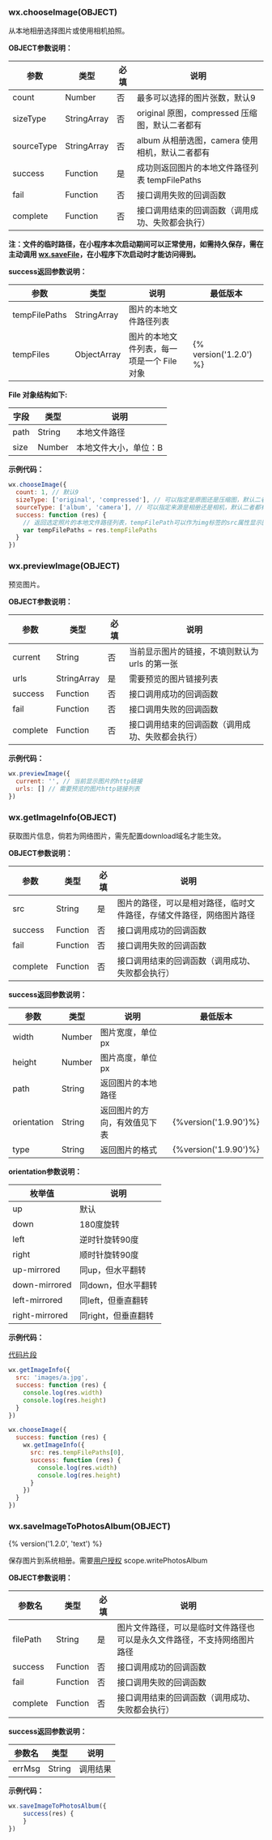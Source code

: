 ### wx.chooseImage(OBJECT)

从本地相册选择图片或使用相机拍照。

**OBJECT参数说明：**

| 参数         | 类型          | 必填   | 说明                                  |
| ---------- | ----------- | ---- | ----------------------------------- |
| count      | Number      | 否    | 最多可以选择的图片张数，默认9                     |
| sizeType   | StringArray | 否    | original 原图，compressed 压缩图，默认二者都有 |
| sourceType | StringArray | 否    | album 从相册选图，camera 使用相机，默认二者都有    |
| success    | Function    | 是    | 成功则返回图片的本地文件路径列表 tempFilePaths       |
| fail       | Function    | 否    | 接口调用失败的回调函数                         |
| complete   | Function    | 否    | 接口调用结束的回调函数（调用成功、失败都会执行）            |


**注：文件的临时路径，在小程序本次启动期间可以正常使用，如需持久保存，需在主动调用 [wx.saveFile](./file.md)，在小程序下次启动时才能访问得到。**

**success返回参数说明：**

| 参数          | 类型        | 说明                                       | 最低版本               |
|---------------|-------------|--------------------------------------------|------------------------|
| tempFilePaths | StringArray | 图片的本地文件路径列表                     |                        |
| tempFiles     | ObjectArray | 图片的本地文件列表，每一项是一个 File 对象 | {% version('1.2.0') %} |

**File 对象结构如下:**

| 字段 | 类型   | 说明                  |
|------|--------|-----------------------|
| path | String | 本地文件路径          |
| size | Number | 本地文件大小，单位：B |

**示例代码：**

```javascript
wx.chooseImage({
  count: 1, // 默认9
  sizeType: ['original', 'compressed'], // 可以指定是原图还是压缩图，默认二者都有
  sourceType: ['album', 'camera'], // 可以指定来源是相册还是相机，默认二者都有
  success: function (res) {
    // 返回选定照片的本地文件路径列表，tempFilePath可以作为img标签的src属性显示图片
    var tempFilePaths = res.tempFilePaths
  }
})
```

### wx.previewImage(OBJECT)

预览图片。

**OBJECT参数说明：**

| 参数       | 类型          | 必填   | 说明                       |
| -------- | ----------- | ---- | ------------------------ |
| current  | String      | 否    | 当前显示图片的链接，不填则默认为 urls 的第一张 |
| urls     | StringArray | 是    | 需要预览的图片链接列表              |
| success  | Function    | 否    | 接口调用成功的回调函数              |
| fail     | Function    | 否    | 接口调用失败的回调函数              |
| complete | Function    | 否    | 接口调用结束的回调函数（调用成功、失败都会执行） |


**示例代码：**

```javascript
wx.previewImage({
  current: '', // 当前显示图片的http链接
  urls: [] // 需要预览的图片http链接列表
})
```

### wx.getImageInfo(OBJECT)

获取图片信息，倘若为网络图片，需先配置download域名才能生效。

**OBJECT参数说明：**

| 参数 | 类型 | 必填 | 说明 |
| -------- | ----------- | ---- | ------------------------ |
| src | String | 是 | 图片的路径，可以是相对路径，临时文件路径，存储文件路径，网络图片路径 |
| success  | Function    | 否    | 接口调用成功的回调函数              |
| fail     | Function    | 否    | 接口调用失败的回调函数              |
| complete | Function    | 否    | 接口调用结束的回调函数（调用成功、失败都会执行） |

**success返回参数说明：**

| 参数        | 类型   | 说明               | 最低版本   |
|--------     |--------|--------------------| ---------- |
| width       | Number | 图片宽度，单位px   | |
| height      | Number | 图片高度，单位px   | |
| path        | String | 返回图片的本地路径 | |
| orientation | String | 返回图片的方向，有效值见下表 | {%version('1.9.90')%} |
| type        | String | 返回图片的格式               | {%version('1.9.90')%} |

**orientation参数说明：**

| 枚举值         | 说明                |
| -------------- | ------------------- |
| up             | 默认                |
| down           | 180度旋转           |
| left           | 逆时针旋转90度      |
| right          | 顺时针旋转90度      |
| up-mirrored    | 同up，但水平翻转    |
| down-mirrored  | 同down，但水平翻转  |
| left-mirrored  | 同left，但垂直翻转  |
| right-mirrored | 同right，但垂直翻转 |

**示例代码：**

[代码片段](wechatide://minicode/Kd47Sbmr6yYu)

```javascript
wx.getImageInfo({
  src: 'images/a.jpg',
  success: function (res) {
    console.log(res.width)
    console.log(res.height)
  }
})

wx.chooseImage({
  success: function (res) {
    wx.getImageInfo({
      src: res.tempFilePaths[0],
      success: function (res) {
        console.log(res.width)
        console.log(res.height)
      }
    })
  }
})
```

### wx.saveImageToPhotosAlbum(OBJECT)
{% version('1.2.0', 'text') %}

保存图片到系统相册。需要[用户授权](./authorize-index.md) scope.writePhotosAlbum

**OBJECT参数说明：**

| 参数名   | 类型     | 必填 | 说明                                                 |
|----------|----------|------|------------------------------------------------------|
| filePath | String   | 是   | 图片文件路径，可以是临时文件路径也可以是永久文件路径，不支持网络图片路径 |
| success  | Function | 否   | 接口调用成功的回调函数                               |
| fail     | Function | 否   | 接口调用失败的回调函数                               |
| complete | Function | 否   | 接口调用结束的回调函数（调用成功、失败都会执行）     |

**success返回参数说明：**

| 参数名 | 类型   | 说明     |
|--------|--------|----------|
| errMsg | String | 调用结果 |

**示例代码：**

```javascript
wx.saveImageToPhotosAlbum({
    success(res) {
    }
})
```
